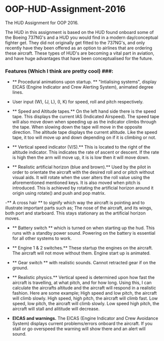# OOP-HUD-Assignment-2016
The HUD Assignment for OOP 2016.

The HUD in this assignment is based on the HUD found onboard some of the Boeing 737NG's and a HUD you would find in a modern day/conceptual fighter get. They did not originally get fitted to the 737NG's, and only recently have they been offered as an option to airlines that are ordering these aircraft. These types of HUD's are becoming a vital part in aviation, and have huge advantages that have been conceptualised for the future.

### Features (Which I think are pretty cool) ###:
- ** Procedural animations upon startup. ** "Intialising systems", display EICAS (Engine Indicator and Crew Alerting System), animated degree lines.

- User input (W), (J, L), (I, K) for speed, roll and pitch respectively.

- ** Speed and Altitude tapes.** On the left hand side there is the speed tape. This displays the current IAS (Indicated Airspeed). The speed tape will also move down when speeding up as the indicator climbs through the tape. When slowing down the tape will move in the opposite direction. The altitude tape displays the current altitude. Like the speed tape, it too will move up and down depending on if it is climbing or not.

- ** Vertical speed indicator (V/S).** This is located to the right of the altitude indicator. This indicates the rate of ascent or descent. If the rate is high then the arm will move up, it is is low then it will move down.

- ** Realistic artificial horizon (blue and brown).** Used by the pilot in order to orientate the aircraft with the desired roll and or pitch without visual aids. It will rotate when the user alters the roll value using the aforementioned mentioned keys. It is also moved when pitch is introduced. This is achieved by rotating the artificial horizon around it origin using rotate() and push and pop matrix.

-** A cross hair ** to signify which way the aircraft is pointing and to illustrate important parts such as; The nose of the aircraft, and its wings, both port and starboard. This stays stationary as the artificial horizon moves.

- ** Battery switch ** which is turned on when starting up the hud. This runs with a standby power sound. Powering on the battery is essential for all other systems to work.

- ** Engine 1 & 2 switches.** These startup the engines on the aircraft. The aircraft will not move without them. Engine start up is animated.

- ** Gear switch ** with realistic sounds. Cannot retracted gear if on the ground.

- ** Realistic physics.** Vertical speed is determined upon how fast the aircraft is travelling, at what pitch, and for how long. Using this, I can calculate the aircrafts altitude and the aircraft will respond in a realistic fashion. Here are some example; High speed and low pitch, the aircraft will climb slowly. High speed, high pitch, the aircraft will climb fast. Low speed, low pitch, the aircraft will climb slowly. Low speed high pitch, the aircraft will stall and alititude will decrease.

- **EICAS and warnings.** The EICAS (Engine Indicator and Crew Avoidance System) displays current problems/errors onboard the aircraft. If you stall or go overspeed the warning will show there and an alert will sound.
